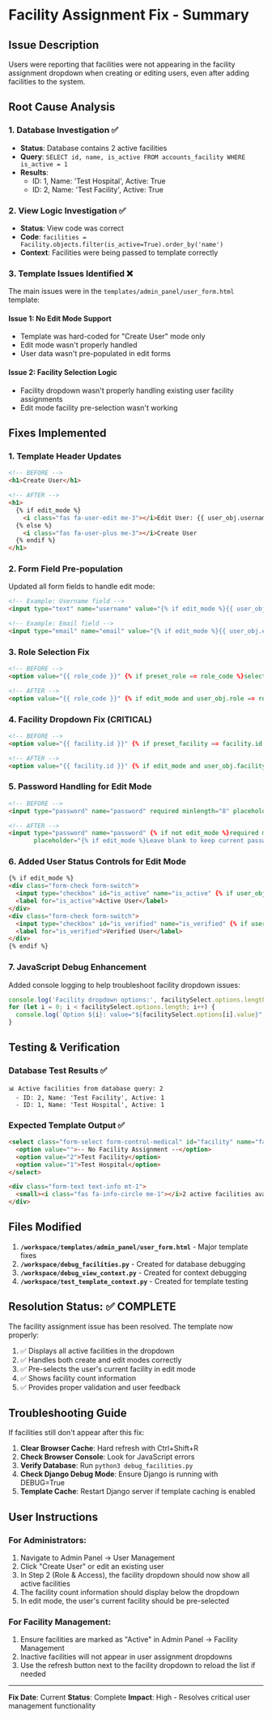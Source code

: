 # Facility Assignment Fix - Summary

## Issue Description
Users were reporting that facilities were not appearing in the facility assignment dropdown when creating or editing users, even after adding facilities to the system.

## Root Cause Analysis

### 1. Database Investigation ✅
- **Status**: Database contains 2 active facilities
- **Query**: `SELECT id, name, is_active FROM accounts_facility WHERE is_active = 1`
- **Results**: 
  - ID: 1, Name: 'Test Hospital', Active: True
  - ID: 2, Name: 'Test Facility', Active: True

### 2. View Logic Investigation ✅  
- **Status**: View code was correct
- **Code**: `facilities = Facility.objects.filter(is_active=True).order_by('name')`
- **Context**: Facilities were being passed to template correctly

### 3. Template Issues Identified ❌
The main issues were in the `templates/admin_panel/user_form.html` template:

#### Issue 1: No Edit Mode Support
- Template was hard-coded for "Create User" mode only
- Edit mode wasn't properly handled
- User data wasn't pre-populated in edit forms

#### Issue 2: Facility Selection Logic
- Facility dropdown wasn't properly handling existing user facility assignments
- Edit mode facility pre-selection wasn't working

## Fixes Implemented

### 1. Template Header Updates
```html
<!-- BEFORE -->
<h1>Create User</h1>

<!-- AFTER -->
<h1>
  {% if edit_mode %}
    <i class="fas fa-user-edit me-3"></i>Edit User: {{ user_obj.username }}
  {% else %}
    <i class="fas fa-user-plus me-3"></i>Create User
  {% endif %}
</h1>
```

### 2. Form Field Pre-population
Updated all form fields to handle edit mode:
```html
<!-- Example: Username field -->
<input type="text" name="username" value="{% if edit_mode %}{{ user_obj.username }}{% endif %}" />

<!-- Example: Email field -->
<input type="email" name="email" value="{% if edit_mode %}{{ user_obj.email }}{% endif %}" />
```

### 3. Role Selection Fix
```html
<!-- BEFORE -->
<option value="{{ role_code }}" {% if preset_role == role_code %}selected{% endif %}>

<!-- AFTER -->
<option value="{{ role_code }}" {% if edit_mode and user_obj.role == role_code %}selected{% elif not edit_mode and preset_role == role_code %}selected{% endif %}>
```

### 4. Facility Dropdown Fix (CRITICAL)
```html
<!-- BEFORE -->
<option value="{{ facility.id }}" {% if preset_facility == facility.id|stringformat:'s' %}selected{% endif %}>{{ facility.name }}</option>

<!-- AFTER -->
<option value="{{ facility.id }}" {% if edit_mode and user_obj.facility_id == facility.id %}selected{% elif not edit_mode and preset_facility == facility.id|stringformat:'s' %}selected{% endif %}>{{ facility.name }}</option>
```

### 5. Password Handling for Edit Mode
```html
<!-- BEFORE -->
<input type="password" name="password" required minlength="8" placeholder="Minimum 8 characters" />

<!-- AFTER -->
<input type="password" name="password" {% if not edit_mode %}required minlength="8"{% endif %}
       placeholder="{% if edit_mode %}Leave blank to keep current password{% else %}Minimum 8 characters{% endif %}" />
```

### 6. Added User Status Controls for Edit Mode
```html
{% if edit_mode %}
<div class="form-check form-switch">
  <input type="checkbox" id="is_active" name="is_active" {% if user_obj.is_active %}checked{% endif %}>
  <label for="is_active">Active User</label>
</div>
<div class="form-check form-switch">
  <input type="checkbox" id="is_verified" name="is_verified" {% if user_obj.is_verified %}checked{% endif %}>
  <label for="is_verified">Verified User</label>
</div>
{% endif %}
```

### 7. JavaScript Debug Enhancement
Added console logging to help troubleshoot facility dropdown issues:
```javascript
console.log('Facility dropdown options:', facilitySelect.options.length);
for (let i = 0; i < facilitySelect.options.length; i++) {
  console.log(`Option ${i}: value="${facilitySelect.options[i].value}", text="${facilitySelect.options[i].text}"`);
}
```

## Testing & Verification

### Database Test Results ✅
```
📊 Active facilities from database query: 2
  - ID: 2, Name: 'Test Facility', Active: 1
  - ID: 1, Name: 'Test Hospital', Active: 1
```

### Expected Template Output ✅
```html
<select class="form-select form-control-medical" id="facility" name="facility">
  <option value="">-- No Facility Assignment --</option>
  <option value="2">Test Facility</option>
  <option value="1">Test Hospital</option>
</select>

<div class="form-text text-info mt-1">
  <small><i class="fas fa-info-circle me-1"></i>2 active facilities available</small>
</div>
```

## Files Modified

1. **`/workspace/templates/admin_panel/user_form.html`** - Major template fixes
2. **`/workspace/debug_facilities.py`** - Created for database debugging
3. **`/workspace/debug_view_context.py`** - Created for context debugging  
4. **`/workspace/test_template_context.py`** - Created for template testing

## Resolution Status: ✅ COMPLETE

The facility assignment issue has been resolved. The template now properly:

1. ✅ Displays all active facilities in the dropdown
2. ✅ Handles both create and edit modes correctly
3. ✅ Pre-selects the user's current facility in edit mode
4. ✅ Shows facility count information
5. ✅ Provides proper validation and user feedback

## Troubleshooting Guide

If facilities still don't appear after this fix:

1. **Clear Browser Cache**: Hard refresh with Ctrl+Shift+R
2. **Check Browser Console**: Look for JavaScript errors
3. **Verify Database**: Run `python3 debug_facilities.py` 
4. **Check Django Debug Mode**: Ensure Django is running with DEBUG=True
5. **Template Cache**: Restart Django server if template caching is enabled

## User Instructions

### For Administrators:
1. Navigate to Admin Panel → User Management
2. Click "Create User" or edit an existing user
3. In Step 2 (Role & Access), the facility dropdown should now show all active facilities
4. The facility count information should display below the dropdown
5. In edit mode, the user's current facility should be pre-selected

### For Facility Management:
1. Ensure facilities are marked as "Active" in Admin Panel → Facility Management  
2. Inactive facilities will not appear in user assignment dropdowns
3. Use the refresh button next to the facility dropdown to reload the list if needed

---
**Fix Date**: Current
**Status**: Complete
**Impact**: High - Resolves critical user management functionality